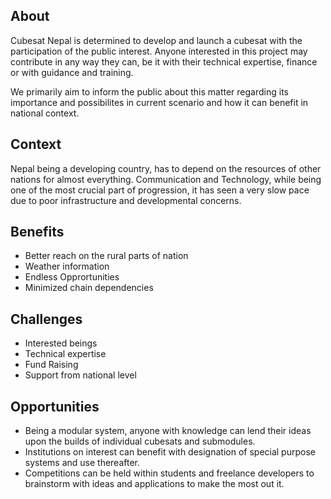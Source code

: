 ## About
Cubesat Nepal is determined to develop and launch a cubesat with the participation of the public interest. Anyone interested in this project may contribute in any way they can, be it with their technical expertise, finance or with guidance and training.

We primarily aim to inform the public about this matter regarding its importance and possibilites in current scenario and how it can benefit in national context. 

## Context
Nepal being a developing country, has to depend on the resources of other nations for almost everything. Communication and Technology, while being one of the most crucial part of progression, it has seen a very slow pace due to poor infrastructure and developmental concerns. 

## Benefits
- Better reach on the rural parts of nation 
- Weather information
- Endless Opprortunities
- Minimized chain dependencies

## Challenges
- Interested beings
- Technical expertise
- Fund Raising
- Support from national level

## Opportunities
- Being a modular system, anyone with knowledge can lend their ideas upon the builds of individual cubesats and submodules.
- Institutions on interest can benefit with designation of special purpose systems and use thereafter.
- Competitions can be held within students and freelance developers to brainstorm with ideas and applications to make the most out it.
